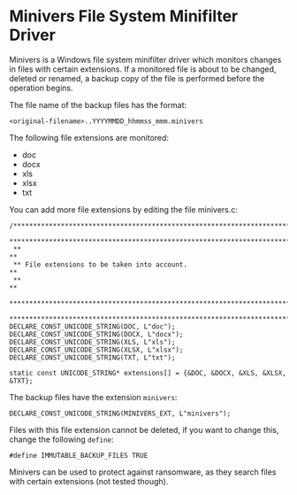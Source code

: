 Minivers File System Minifilter Driver
======================================

Minivers is a Windows file system minifilter driver which monitors changes in files with certain extensions. If a monitored file is about to be changed, deleted or renamed, a backup copy of the file is performed before the operation begins.

The file name of the backup files has the format:
```
<original-filename>..YYYYMMDD_hhmmss_mmm.minivers
```


The following file extensions are monitored:
* doc
* docx
* xls
* xlsx
* txt

You can add more file extensions by editing the file minivers.c:
```
/******************************************************************************
 ******************************************************************************
 **                                                                          **
 ** File extensions to be taken into account.                                **
 **                                                                          **
 ******************************************************************************
 ******************************************************************************/
DECLARE_CONST_UNICODE_STRING(DOC, L"doc");
DECLARE_CONST_UNICODE_STRING(DOCX, L"docx");
DECLARE_CONST_UNICODE_STRING(XLS, L"xls");
DECLARE_CONST_UNICODE_STRING(XLSX, L"xlsx");
DECLARE_CONST_UNICODE_STRING(TXT, L"txt");
 
static const UNICODE_STRING* extensions[] = {&DOC, &DOCX, &XLS, &XLSX, &TXT};
```


The backup files have the extension `minivers`:
```
DECLARE_CONST_UNICODE_STRING(MINIVERS_EXT, L"minivers");
```


Files with this file extension cannot be deleted, if you want to change this, change the following `define`:
```
#define IMMUTABLE_BACKUP_FILES TRUE
```


Minivers can be used to protect against ransomware, as they search files with certain extensions (not tested though).
